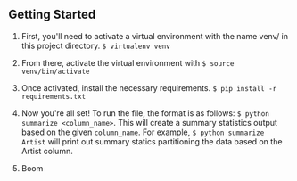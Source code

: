 ## Getting Started

1. First, you'll need to activate a virtual environment 
with the name venv/ in this project directory. `$ virtualenv venv`

2. From there, activate the virtual environment with
`$ source venv/bin/activate`

3. Once activated, install the necessary requirements.
`$ pip install -r requirements.txt`

4. Now you're all set! To run the file, the format is as follows:
`$ python summarize <column_name>`. This will create a summary 
statistics output based on the given `column_name`. For example,
`$ python summarize Artist` will print out summary statics
partitioning the data based on the Artist column. 

5. Boom